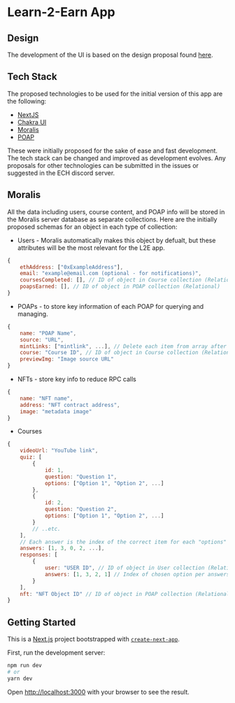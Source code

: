 # Learn-2-Earn App

## Design
The development of the UI is based on the design proposal found [here](https://www.figma.com/file/tB5If4aq8GRB0cAsnxkyek/ECH-Learn2Earn?node-id=0%3A1).

## Tech Stack
The proposed technologies to be used for the initial version of this app are the following:
- [NextJS](https://nextjs.org/)
- [Chakra UI](https://chakra-ui.com/)
- [Moralis](https://moralis.io/)
- [POAP](https://poap.xyz/)

These were initially proposed for the sake of ease and fast development. The tech stack can be changed and improved as development evolves. Any proposals for other technologies can be submitted in the issues or suggested in the ECH discord server.

## Moralis
All the data including users, course content, and POAP info will be stored in the Moralis server database as separate collections. Here are the initially proposed schemas for an object in each type of collection:
- Users - Moralis automatically makes this object by defualt, but these attributes will be the most relevant for the L2E app.
```javascript
{
	ethAddress: ["0xExampleAddress"],
	email: "example@email.com (optional - for notifications)",
	coursesCompleted: [], // ID of object in Course collection (Relational)
	poapsEarned: [], // ID of object in POAP collection (Relational)
}
```
- POAPs - to store key information of each POAP for querying and managing.
```javascript
{
  	name: "POAP Name",
	source: "URL",
	mintLinks: ["mintlink", ...], // Delete each item from array after being used
	course: "Course ID", // ID of object in Course collection (Relational)
	previewImg: "Image source URL"
}
```
- NFTs - store key info to reduce RPC calls
```javascript
{
	name: "NFT name",
	address: "NFT contract address",
	image: "metadata image"
}
```
- Courses
```javascript
{
	videoUrl: "YouTube link",
	quiz: [
		{
			id: 1,
			question: "Question 1",
			options: ["Option 1", "Option 2", ...]
		},
		{
			id: 2,
			question: "Question 2",
			options: ["Option 1", "Option 2", ...]
		}
		// ..etc.
	],
	// Each answer is the index of the correct item for each "options" array within quiz object item
	answers: [1, 3, 0, 2, ...],
	responses: [
		{
			user: "USER ID", // ID of object in User collection (Relational)
			answers: [1, 3, 2, 1] // Index of chosen option per answers object
		}
	],
	nft: "NFT Object ID" // ID of object in POAP collection (Relational)
}
```

## Getting Started
This is a [Next.js](https://nextjs.org/) project bootstrapped with [`create-next-app`](https://github.com/vercel/next.js/tree/canary/packages/create-next-app).

First, run the development server:

```bash
npm run dev
# or
yarn dev
```

Open [http://localhost:3000](http://localhost:3000) with your browser to see the result.
